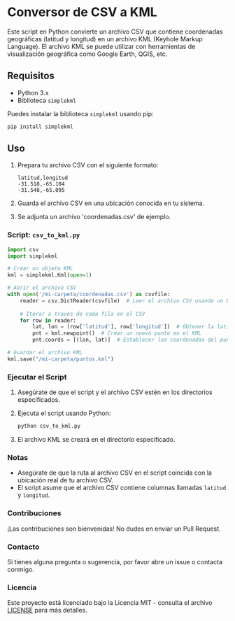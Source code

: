 # Conversor de CSV a KML

Este script en Python convierte un archivo CSV que contiene coordenadas geográficas (latitud y longitud) en un archivo KML (Keyhole Markup Language). El archivo KML se puede utilizar con herramientas de visualización geográfica como Google Earth, QGIS, etc.

## Requisitos

- Python 3.x
- Biblioteca `simplekml`

Puedes instalar la biblioteca `simplekml` usando pip:

```sh
pip install simplekml
```

## Uso

1. Prepara tu archivo CSV con el siguiente formato:

   ```csv
   latitud,longitud
   -31.518,-65.104
   -31.548,-65.095
   ```

2. Guarda el archivo CSV en una ubicación conocida en tu sistema.

3. Se adjunta un archivo 'coordenadas.csv' de ejemplo.

### Script: `csv_to_kml.py`

```python
import csv
import simplekml

# Crear un objeto KML
kml = simplekml.Kml(open=1)

# Abrir el archivo CSV
with open('/mi-carpeta/coordenadas.csv') as csvfile:
    reader = csv.DictReader(csvfile)  # Leer el archivo CSV usando un DictReader
    
    # Iterar a través de cada fila en el CSV
    for row in reader:
        lat, lon = (row['latitud'], row['longitud'])  # Obtener la latitud y longitud de la fila
        pnt = kml.newpoint()  # Crear un nuevo punto en el KML
        pnt.coords = [(lon, lat)]  # Establecer las coordenadas del punto

# Guardar el archivo KML
kml.save("/mi-carpeta/puntos.kml")
```

### Ejecutar el Script

1. Asegúrate de que el script y el archivo CSV estén en los directorios especificados.
2. Ejecuta el script usando Python:

   ```sh
   python csv_to_kml.py
   ```

3. El archivo KML se creará en el directorio especificado.

### Notas

- Asegúrate de que la ruta al archivo CSV en el script coincida con la ubicación real de tu archivo CSV.
- El script asume que el archivo CSV contiene columnas llamadas `latitud` y `longitud`.

### Contribuciones

¡Las contribuciones son bienvenidas! No dudes en enviar un Pull Request.

### Contacto

Si tienes alguna pregunta o sugerencia, por favor abre un issue o contacta conmigo.

### Licencia

Este proyecto está licenciado bajo la Licencia MIT - consulta el archivo [LICENSE](LICENSE) para más detalles.
